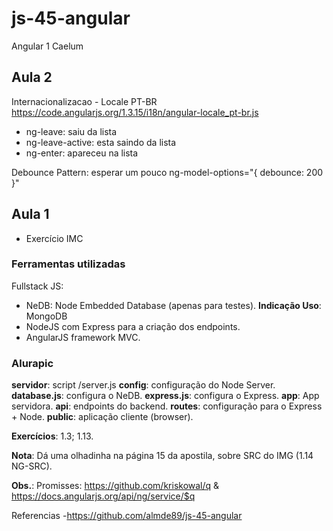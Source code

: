 # js-45-angular
Angular 1 Caelum

## Aula 2

Internacionalizacao - Locale PT-BR
https://code.angularjs.org/1.3.15/i18n/angular-locale_pt-br.js

- ng-leave: saiu da lista
- ng-leave-active: esta saindo da lista
- ng-enter: apareceu na lista

Debounce Pattern: esperar um pouco
ng-model-options="{ debounce: 200 }"

## Aula 1

- Exercício IMC

### Ferramentas utilizadas
Fullstack JS:

- NeDB: Node Embedded Database (apenas para testes). **Indicação Uso**: MongoDB
- NodeJS com Express para a criação dos endpoints.
- AngularJS framework MVC.

### Alurapic
**servidor**: script /server.js
**config**: configuração do Node Server.
**database.js**: configura o NeDB.
**express.js**: configura o Express.
**app**: App servidora.
**api**: endpoints do backend.
**routes**: configuração para o Express + Node.
**public**: aplicação cliente (browser).

**Exercícios**: 1.3; 1.13.

**Nota**: Dá uma olhadinha na página 15 da apostila, sobre SRC do IMG (1.14 NG-SRC).

**Obs.**: Promisses: https://github.com/kriskowal/q & https://docs.angularjs.org/api/ng/service/$q

Referencias
-https://github.com/almde89/js-45-angular
